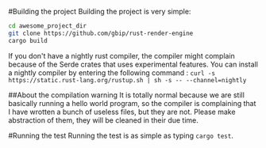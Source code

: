 #Building the project
Building the project is very simple:

```bash
cd awesome_project_dir
git clone https://github.com/gbip/rust-render-engine
cargo build
```



If you don't have a nightly rust compiler, the compiler might complain because of the Serde crates that uses experimental features.
You can install a nightly compiler by entering the following command :
`curl -s https://static.rust-lang.org/rustup.sh | sh -s -- --channel=nightly`


##About the compilation warning
It is totally normal because we are still basically running a hello world program, so the compiler is complaining that I have wrotten a bunch of useless files, but they are not. Please make abstraction of them, they will be cleaned in their due time.


#Running the test
Running the test is as simple as typing `cargo test`.

